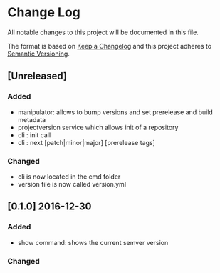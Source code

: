 # Change Log
All notable changes to this project will be documented in this file.

The format is based on [Keep a Changelog](http://keepachangelog.com/) 
and this project adheres to [Semantic Versioning](http://semver.org/).
## [Unreleased]
### Added
- manipulator: allows to bump versions and set prerelease and build metadata
- projectversion service which allows init of a repository
- cli : init call
- cli : next [patch|minor|major] [prerelease tags]
### Changed
- cli is now located in the cmd folder
- version file is now called version.yml

## [0.1.0] 2016-12-30
### Added
- show command: shows the current semver version

### Changed

